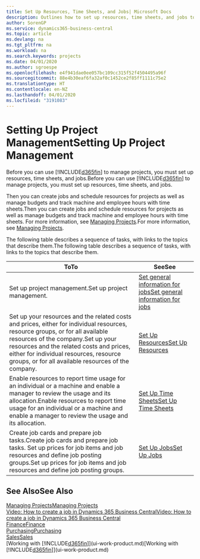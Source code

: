 ```yaml
---
title: Set Up Resources, Time Sheets, and Jobs| Microsoft Docs
description: Outlines how to set up resources, time sheets, and jobs to manage projects.
author: SorenGP
ms.service: dynamics365-business-central
ms.topic: article
ms.devlang: na
ms.tgt_pltfrm: na
ms.workload: na
ms.search.keywords: projects
ms.date: 04/01/2020
ms.author: sgroespe
ms.openlocfilehash: e4f941dae0ee057bc109cc315f52f4504495a96f
ms.sourcegitcommit: 88e4b30eaf6fa32af0c1452ce2f85ff1111c75e2
ms.translationtype: HT
ms.contentlocale: en-NZ
ms.lasthandoff: 04/01/2020
ms.locfileid: "3191083"
---
```

# <a name="setting-up-project-management"></a><span data-ttu-id="e2d66-103">Setting Up Project Management</span><span class="sxs-lookup"><span data-stu-id="e2d66-103">Setting Up Project Management</span></span>
<span data-ttu-id="e2d66-104">Before you can use [!INCLUDE[d365fin](includes/d365fin_md.md)] to manage projects, you must set up resources, time sheets, and jobs.</span><span class="sxs-lookup"><span data-stu-id="e2d66-104">Before you can use [!INCLUDE[d365fin](includes/d365fin_md.md)] to manage projects, you must set up resources, time sheets, and jobs.</span></span>

<span data-ttu-id="e2d66-105">Then you can create jobs and schedule resources for projects as well as manage budgets and track machine and employee hours with time sheets.</span><span class="sxs-lookup"><span data-stu-id="e2d66-105">Then you can create jobs and schedule resources for projects as well as manage budgets and track machine and employee hours with time sheets.</span></span> <span data-ttu-id="e2d66-106">For more information, see [Managing Projects](projects-manage-projects.md).</span><span class="sxs-lookup"><span data-stu-id="e2d66-106">For more information, see [Managing Projects](projects-manage-projects.md).</span></span>  

<span data-ttu-id="e2d66-107">The following table describes a sequence of tasks, with links to the topics that describe them.</span><span class="sxs-lookup"><span data-stu-id="e2d66-107">The following table describes a sequence of tasks, with links to the topics that describe them.</span></span>

| <span data-ttu-id="e2d66-108">To</span><span class="sxs-lookup"><span data-stu-id="e2d66-108">To</span></span> | <span data-ttu-id="e2d66-109">See</span><span class="sxs-lookup"><span data-stu-id="e2d66-109">See</span></span> |
| --- | --- |
| <span data-ttu-id="e2d66-110">Set up project management.</span><span class="sxs-lookup"><span data-stu-id="e2d66-110">Set up project management.</span></span>|[<span data-ttu-id="e2d66-111">Set general information for jobs</span><span class="sxs-lookup"><span data-stu-id="e2d66-111">Set general information for jobs</span></span>](projects-how-setup-jobs.md#to-set-general-information-for-jobs)|
| <span data-ttu-id="e2d66-112">Set up your resources and the related costs and prices, either for individual resources, resource groups, or for all available resources of the company.</span><span class="sxs-lookup"><span data-stu-id="e2d66-112">Set up your resources and the related costs and prices, either for individual resources, resource groups, or for all available resources of the company.</span></span> |[<span data-ttu-id="e2d66-113">Set Up Resources</span><span class="sxs-lookup"><span data-stu-id="e2d66-113">Set Up Resources</span></span>](projects-how-setup-resources.md) |
| <span data-ttu-id="e2d66-114">Enable resources to report time usage for an individual or a machine and enable a manager to review the usage and its allocation.</span><span class="sxs-lookup"><span data-stu-id="e2d66-114">Enable resources to report time usage for an individual or a machine and enable a manager to review the usage and its allocation.</span></span> |[<span data-ttu-id="e2d66-115">Set Up Time Sheets</span><span class="sxs-lookup"><span data-stu-id="e2d66-115">Set Up Time Sheets</span></span>](projects-how-setup-time-sheets.md) |
| <span data-ttu-id="e2d66-116">Create job cards and prepare job tasks.</span><span class="sxs-lookup"><span data-stu-id="e2d66-116">Create job cards and prepare job tasks.</span></span> <span data-ttu-id="e2d66-117">Set up prices for job items and job resources and define job posting groups.</span><span class="sxs-lookup"><span data-stu-id="e2d66-117">Set up prices for job items and job resources and define job posting groups.</span></span> |[<span data-ttu-id="e2d66-118">Set Up Jobs</span><span class="sxs-lookup"><span data-stu-id="e2d66-118">Set Up Jobs</span></span>](projects-how-setup-jobs.md) |

## <a name="see-also"></a><span data-ttu-id="e2d66-119">See Also</span><span class="sxs-lookup"><span data-stu-id="e2d66-119">See Also</span></span>

[<span data-ttu-id="e2d66-120">Managing Projects</span><span class="sxs-lookup"><span data-stu-id="e2d66-120">Managing Projects</span></span>](projects-manage-projects.md)  
[<span data-ttu-id="e2d66-121">Video: How to create a job in Dynamics 365 Business Central</span><span class="sxs-lookup"><span data-stu-id="e2d66-121">Video: How to create a job in Dynamics 365 Business Central</span></span>](https://www.youtube.com/watch?v=VqaPWr7BWmw)  
[<span data-ttu-id="e2d66-122">Finance</span><span class="sxs-lookup"><span data-stu-id="e2d66-122">Finance</span></span>](finance.md)  
[<span data-ttu-id="e2d66-123">Purchasing</span><span class="sxs-lookup"><span data-stu-id="e2d66-123">Purchasing</span></span>](purchasing-manage-purchasing.md)  
[<span data-ttu-id="e2d66-124">Sales</span><span class="sxs-lookup"><span data-stu-id="e2d66-124">Sales</span></span>](sales-manage-sales.md)  
<span data-ttu-id="e2d66-125">[Working with [!INCLUDE[d365fin](includes/d365fin_md.md)]](ui-work-product.md)</span><span class="sxs-lookup"><span data-stu-id="e2d66-125">[Working with [!INCLUDE[d365fin](includes/d365fin_md.md)]](ui-work-product.md)</span></span>  
